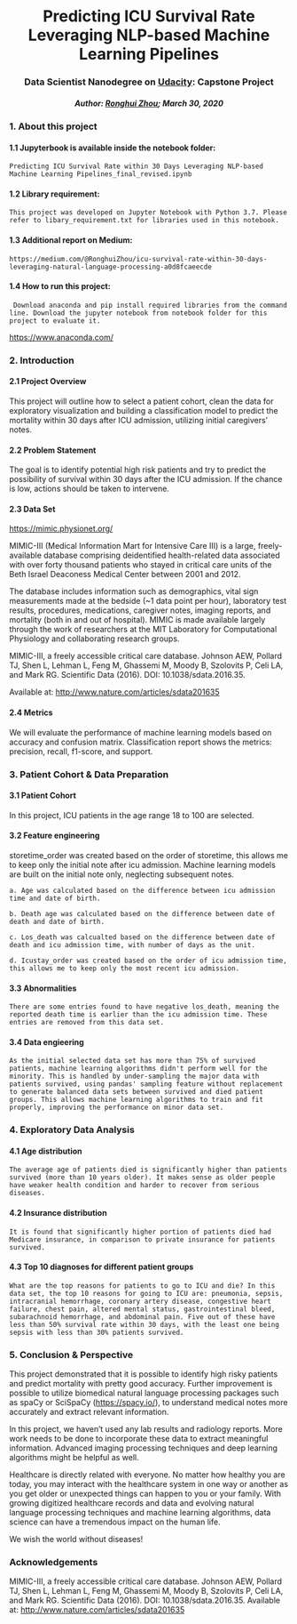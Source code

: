 # <div align="center"> Predicting ICU Survival Rate Leveraging NLP-based Machine Learning Pipelines</div>
 ### <div align="center"> Data Scientist Nanodegree on [Udacity](https://www.udacity.com/course/data-scientist-nanodegree--nd025): Capstone Project</div>
 ##### <div align="center"> Author: [Ronghui Zhou](https://www.linkedin.com/in/ronghuizhou/); March 30, 2020</div>

### 1. About this project
#### 1.1 Jupyterbook is available inside the notebook folder:

    Predicting ICU Survival Rate within 30 Days Leveraging NLP-based Machine Learning Pipelines_final_revised.ipynb

#### 1.2 Library requirement:

    This project was developed on Jupyter Notebook with Python 3.7. Please refer to libary_requirement.txt for libraries used in this notebook.

#### 1.3 Additional report on Medium: 
    https://medium.com/@RonghuiZhou/icu-survival-rate-within-30-days-leveraging-natural-language-processing-a0d8fcaeecde

#### 1.4 How to run this project:
     Download anaconda and pip install required libraries from the command line. Download the jupyter notebook from notebook folder for this project to evaluate it.

https://www.anaconda.com/

### 2. Introduction  
#### 2.1 Project Overview 
This project will outline how to select a patient cohort, clean the data for exploratory visualization and building a classification model to predict the mortality within 30 days after ICU admission, utilizing initial caregivers’ notes.

#### 2.2 Problem Statement 
The goal is to identify potential high risk patients and try to predict the possibility of survival within 30 days after the ICU admission. If the chance is low, actions should be taken to intervene.

#### 2.3 Data Set 
https://mimic.physionet.org/ 

MIMIC-III (Medical Information Mart for Intensive Care III) is a large, freely-available database comprising deidentified health-related data associated with over forty thousand patients who stayed in critical care units of the Beth Israel Deaconess Medical Center between 2001 and 2012. 

The database includes information such as demographics, vital sign measurements made at the bedside (~1 data point per hour), laboratory test results, procedures, medications, caregiver notes, imaging reports, and mortality (both in and out of hospital).
MIMIC is made available largely through the work of researchers at the MIT Laboratory for Computational Physiology and collaborating research groups. 

MIMIC-III, a freely accessible critical care database. Johnson AEW, Pollard TJ, Shen L, Lehman L, Feng M, Ghassemi M, Moody B, Szolovits P, Celi LA, and Mark RG. Scientific Data (2016). DOI: 10.1038/sdata.2016.35.

Available at: http://www.nature.com/articles/sdata201635

#### 2.4 Metrics  
We will evaluate the performance of machine learning models based on accuracy and confusion matrix.
Classification report shows the metrics: precision, recall, f1-score, and support.

### 3. Patient Cohort & Data Preparation
#### 3.1 Patient Cohort

In this project, ICU patients in the age range 18 to 100 are selected.

#### 3.2 Feature engineering

storetime_order was created based on the order of storetime, this allows me to keep only the initial note after icu admission. Machine learning models are built on the initial note only, neglecting subsequent notes.

    a. Age was calculated based on the difference between icu admission time and date of birth. 

    b. Death age was calculated based on the difference between date of death and date of birth. 

    c. Los_death was calcualted based on the difference between date of death and icu admission time, with number of days as the unit. 

    d. Icustay_order was created based on the order of icu admission time, this allows me to keep only the most recent icu admission. 

#### 3.3 Abnormalities 
    There are some entries found to have negative los_death, meaning the reported death time is earlier than the icu admission time. These entries are removed from this data set.
    
    
#### 3.4 Data engieering

    As the initial selected data set has more than 75% of survived patients, machine learning algorithms didn't perform well for the minority. This is handled by under-sampling the major data with patients survived, using pandas' sampling feature without replacement to generate balanced data sets between survived and died patient groups. This allows machine learning algorithms to train and fit properly, improving the performance on minor data set.

### 4. Exploratory Data Analysis
#### 4.1 Age distribution
    The average age of patients died is significantly higher than patients survived (more than 10 years older). It makes sense as older people have weaker health condition and harder to recover from serious diseases.

#### 4.2 Insurance distribution
    It is found that significantly higher portion of patients died had Medicare insurance, in comparison to private insurance for patients survived. 

#### 4.3 Top 10 diagnoses for different patient groups
    What are the top reasons for patients to go to ICU and die? In this data set, the top 10 reasons for going to ICU are: pneumonia, sepsis, intracranial hemorrhage, coronary artery disease, congestive heart failure, chest pain, altered mental status, gastrointestinal bleed, subarachnoid hemorrhage, and abdominal pain. Five out of these have less than 50% survival rate within 30 days, with the least one being sepsis with less than 30% patients survived. 

### 5. Conclusion & Perspective
This project demonstrated that it is possible to identify high risky patients and predict mortality with pretty good accuracy. Further improvement is possible to utilize biomedical natural language processing packages such as spaCy or SciSpaCy (https://spacy.io/), to understand medical notes more accurately and extract relevant information.

In this project, we haven’t used any lab results and radiology reports. More work needs to be done to incorporate these data to extract meaningful information. Advanced imaging processing techniques and deep learning algorithms might be helpful as well.

Healthcare is directly related with everyone. No matter how healthy you are today, you may interact with the healthcare system in one way or another as you get older or unexpected things can happen to you or your family. With growing digitized healthcare records and data and evolving natural language processing techniques and machine learning algorithms, data science can have a tremendous impact on the human life.

We wish the world without diseases!

### Acknowledgements
MIMIC-III, a freely accessible critical care database. Johnson AEW, Pollard TJ, Shen L, Lehman L, Feng M, Ghassemi M, Moody B, Szolovits P, Celi LA, and Mark RG. Scientific Data (2016). DOI: 10.1038/sdata.2016.35. Available at: http://www.nature.com/articles/sdata201635

